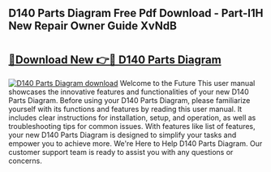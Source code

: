 ## D140 Parts Diagram Free Pdf Download - Part-I1H New Repair Owner Guide XvNdB

# <h2><a href="http://dfm79c1.blite.top/?on=D140+Parts+Diagram">🔗Download New 👉🔴 D140 Parts Diagram</a></h2>

[![D140 Parts Diagram download](https://i.imgur.com/lujVjoI.png)](http://dfm79c1.blite.top/?on=D140+Parts+Diagram)
Welcome to the Future This user manual showcases the innovative features and functionalities of your new D140 Parts Diagram. Before using your D140 Parts Diagram, please familiarize yourself with its functions and features by reading this user manual. It includes clear instructions for installation, setup, and operation, as well as troubleshooting tips for common issues. With features like list of features, your new D140 Parts Diagram is designed to simplify your tasks and empower you to achieve more. We're Here to Help D140 Parts Diagram. Our customer support team is ready to assist you with any questions or concerns.
